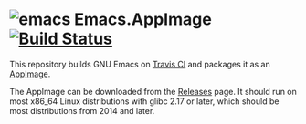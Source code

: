 # ![emacs](https://cloud.githubusercontent.com/assets/2480569/19020531/7545f4e8-88ab-11e6-8f97-4fcd2326681d.png) Emacs.AppImage [![Build Status](https://travis-ci.org/probonopd/Emacs.AppImage.svg?branch=master)](https://travis-ci.org/probonopd/Emacs.AppImage)

This repository builds GNU Emacs on [Travis CI](http://travis-ci.org/) and packages it as an [AppImage](http://appimage.org/).

The AppImage can be downloaded from the [Releases](https://github.com/probonopd/Emacs.AppImage/releases/) page. It should run on most x86_64 Linux distributions with glibc 2.17 or later, which should be most distributions from 2014 and later.
